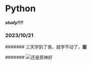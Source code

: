 # Python

##### study!!!!

### 2023/10/21

####### 三天学到了类，就学不动了，**服**

####### ![还是原神好](https://webstatic-sea.hoyoverse.com/upload/op-public/2023/02/02/6d41c6960e73a2f264132bdbbff60ce3_3994663197512018697.png)
